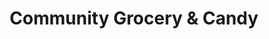 ---
title: "Community Grocery & Candy"
url: /new-york/community-grocery-und-candy/
shop: Lebensmittel
---